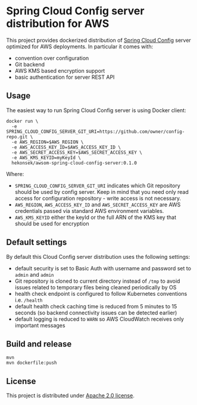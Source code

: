 # Spring Cloud Config server distribution for AWS

This project provides dockerized distribution of [Spring Cloud Config](https://spring.io/projects/spring-cloud-config) 
server optimized for AWS deployments. In particular it comes with:
- convention over configuration
- Git backend
- AWS KMS based encryption support
- basic authentication for server REST API

## Usage

The easiest way to run Spring Cloud Config server is using Docker client:

    docker run \ 
      -e SPRING_CLOUD_CONFIG_SERVER_GIT_URI=https://github.com/owner/config-repo.git \
      -e AWS_REGION=$AWS_REGION \ 
      -e AWS_ACCESS_KEY_ID=$AWS_ACCESS_KEY_ID \ 
      -e AWS_SECRET_ACCESS_KEY=$AWS_SECRET_ACCESS_KEY \
      -e AWS_KMS_KEYID=myKeyId \ 
      hekonsek/awsom-spring-cloud-config-server:0.1.0
      
Where:

- `SPRING_CLOUD_CONFIG_SERVER_GIT_URI` indicates which Git
repository should be used by config server. Keep in mind that you need only read access for configuration repository - 
write access is not necessary.
- `AWS_REGION`, `AWS_ACCESS_KEY_ID` and `AWS_SECRET_ACCESS_KEY` are AWS credentials passed via standard AWS environment 
variables.
- `AWS_KMS_KEYID` either the keyId or the full ARN of the KMS key that should be used for encryption

## Default settings

By default this Cloud Config server distribution uses the following settings:

- default security is set to Basic Auth with username and password set to `admin` and `admin`
- Git repository is cloned to current directory instead of `/tmp` to avoid issues related to temporary files being cleaned periodically by OS
- health check endpoint is configured to follow Kubernetes conventions i.e. `/health`
- default health check caching time is reduced from 5 minutes to 15 seconds (so backend connectivity issues can be detected earlier)
- default logging is reduced to `WARN` so AWS CloudWatch receives only important messages

## Build and release

    mvn
    mvn dockerfile:push

## License

This project is distributed under [Apache 2.0 license](http://www.apache.org/licenses/LICENSE-2.0.html).